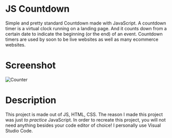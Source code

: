 # JS Countdown

Simple and pretty standard Countdown made with JavaScript. A countdown timer is a virtual clock running on a landing page. And it counts down from a certain date to indicate the beginning (or the end) of an event. Countdown timers are used by soon to be live websites as well as many ecommerce websites.
# Screenshot
![Counter](https://user-images.githubusercontent.com/90680366/172956774-0e28b82c-f9d5-401f-b2a5-46cf7890ee68.jpg)

# Description
This project is made out of JS, HTML, CSS.
The reason I made this project was just _to practice_ JavaScript.
In order to recreate this project, you will not need anything besides your code editor of choice! I personally use Visual Studio Code.